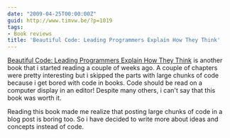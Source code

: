 ```yaml
---
date: "2009-04-25T00:00:00Z"
guid: http://www.timvw.be/?p=1019
tags:
- Book reviews
title: 'Beautiful Code: Leading Programmers Explain How They Think'
---
```

[Beautiful Code: Leading Programmers Explain How They Think](http://www.amazon.com/Beautiful-Code-Leading-Programmers-Practice/dp/0596510047) is another book that i started reading a couple of weeks ago. A couple of chapters were pretty interesting but i skipped the parts with large chunks of code because i get bored with code in books. Code should be read on a computer display in an editor! Despite many others, i can't say that this book was worth it.

Reading this book made me realize that posting large chunks of code in a blog post is boring too. So i have decided to write more about ideas and concepts instead of code.
